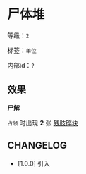 # 尸体堆

等级：`2`

标签：`单位`

内部id：`?`

## 效果

**尸解**

`占领` 时出现 **2** 张 [残肢碎块](残肢碎块.md)

## CHANGELOG

- [1.0.0] 引入
